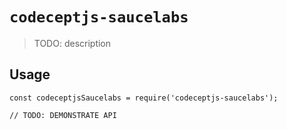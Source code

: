 # `codeceptjs-saucelabs`

> TODO: description

## Usage

```
const codeceptjsSaucelabs = require('codeceptjs-saucelabs');

// TODO: DEMONSTRATE API
```
